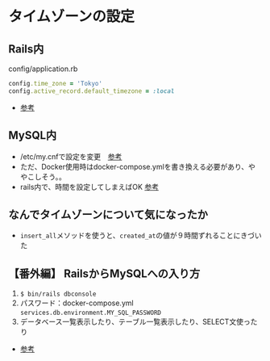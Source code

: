 # タイムゾーンの設定
## Rails内
config/application.rb

```ruby
config.time_zone = 'Tokyo'
config.active_record.default_timezone = :local
```

- [参考](https://zenn.dev/ryouzi/articles/dda18594f2dbd3)

## MySQL内
- /etc/my.cnfで設定を変更　[参考](https://salumarine.com/checking-timezone-on-mysql/)
- ただ、Docker使用時はdocker-compose.ymlを書き換える必要があり、ややこしそう。。
- rails内で、時間を設定してしまえばOK [参考](https://nishinatoshiharu.com/prepare-many-seeds/)


## なんでタイムゾーンについて気になったか
- `insert_all`メソッドを使うと、`created_at`の値が９時間ずれることにきづいた　


## 【番外編】 RailsからMySQLへの入り方
1. `$ bin/rails dbconsole`  
2. パスワード：docker-compose.yml `services.db.environment.MY_SQL_PASSWORD`
3. データベース一覧表示したり、テーブル一覧表示したり、SELECT文使ったり

- [参考](https://qiita.com/k_s/items/6fbd2ca409d876858b29)
